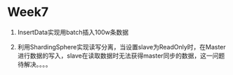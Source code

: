 # Week7

1. InsertData实现用batch插入100w条数据

2. 利用ShardingSphere实现读写分离，当设置slave为ReadOnly时，在Master进行数据的写入，slave在读取数据时无法获得master同步的数据，这一问题待解决。。。。

